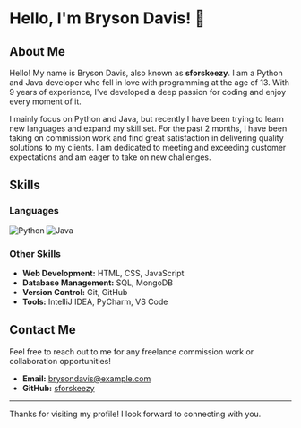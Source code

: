 # Hello, I'm Bryson Davis! 👋

## About Me

Hello! My name is Bryson Davis, also known as **sforskeezy**. I am a Python and Java developer who fell in love with programming at the age of 13. With 9 years of experience, I've developed a deep passion for coding and enjoy every moment of it.

I mainly focus on Python and Java, but recently I have been trying to learn new languages and expand my skill set. For the past 2 months, I have been taking on commission work and find great satisfaction in delivering quality solutions to my clients. I am dedicated to meeting and exceeding customer expectations and am eager to take on new challenges.

## Skills

### Languages

![Python](https://camo.githubusercontent.com/0d5534dd6a655164d3127c270557a5e39450dec8c22f71a9830359b6bd8e749b/68747470733a2f2f63646e2e6a7364656c6976722e6e65742f67682f64657669636f6e732f64657669636f6e2f69636f6e732f707974686f6e2f707974686f6e2d706c61696e2e737667)
![Java](https://camo.githubusercontent.com/973913d161ca9ac03d1e941e3c0a9785dd928059a48274ed2b3ff564b5c564b2/68747470733a2f2f63646e2e6a7364656c6976722e6e65742f67682f64657669636f6e732f64657669636f6e2f69636f6e732f6a6176612f6a6176612d6f726967696e616c2e737667)

### Other Skills

- **Web Development:** HTML, CSS, JavaScript
- **Database Management:** SQL, MongoDB
- **Version Control:** Git, GitHub
- **Tools:** IntelliJ IDEA, PyCharm, VS Code

## Contact Me

Feel free to reach out to me for any freelance commission work or collaboration opportunities!

- **Email:** brysondavis@example.com
- **GitHub:** [sforskeezy](https://github.com/sforskeezy)

---

Thanks for visiting my profile! I look forward to connecting with you.
